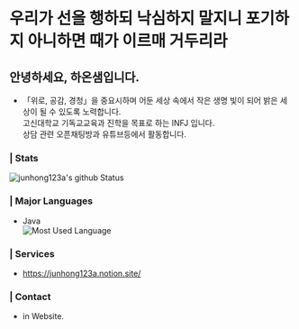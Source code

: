 # 우리가 선을 행하되 낙심하지 말지니 포기하지 아니하면 때가 이르매 거두리라
## 안녕하세요, 하온샘입니다.
* 「위로, 공감, 경청」을 중요시하며 어둔 세상 속에서 작은 생명 빛이 되어 밝은 세상이 될 수 있도록 노력합니다.<br>
고신대학교 기독교교육과 진학을 목표로 하는 INFJ 입니다.<br>
상담 관련 오픈채팅방과 유튜브등에서 활동합니다.

### | Stats
![junhong123a's github Status](https://github-readme-stats.vercel.app/api?username=graceflow&count_private=true&show_icons=true&theme=tokyonight)

### | Major Languages
* Java<br>
![Most Used Language](https://github-readme-stats.vercel.app/api/top-langs/?username=graceflow&theme=tokyonight&layout=compact)<br/>

### | Services
* https://junhong123a.notion.site/

### | Contact
* in Website.
